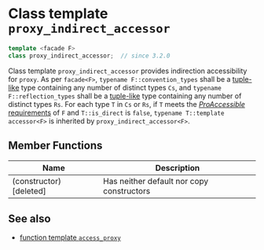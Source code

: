# Class template `proxy_indirect_accessor`

```cpp
template <facade F>
class proxy_indirect_accessor;  // since 3.2.0
```

Class template `proxy_indirect_accessor` provides indirection accessibility for `proxy`. As per `facade<F>`, `typename F::convention_types` shall be a [tuple-like](https://en.cppreference.com/w/cpp/utility/tuple/tuple-like) type containing any number of distinct types `Cs`, and `typename F::reflection_types` shall be a [tuple-like](https://en.cppreference.com/w/cpp/utility/tuple/tuple-like) type containing any number of distinct types `Rs`. For each type `T` in `Cs` or `Rs`, if `T` meets the [*ProAccessible* requirements](ProAccessible.md) of `F` and `T::is_direct` is `false`, `typename T::template accessor<F>` is inherited by `proxy_indirect_accessor<F>`.

## Member Functions

| Name                    | Description                               |
| ----------------------- | ----------------------------------------- |
| (constructor) [deleted] | Has neither default nor copy constructors |

## See also

- [function template `access_proxy`](access_proxy.md)
